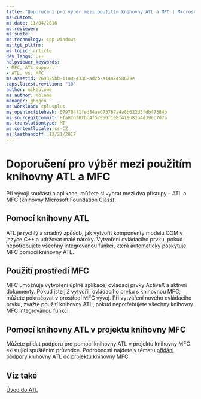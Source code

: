```yaml
---
title: "Doporučení pro výběr mezi použitím knihovny ATL a MFC | Microsoft Docs"
ms.custom: 
ms.date: 11/04/2016
ms.reviewer: 
ms.suite: 
ms.technology: cpp-windows
ms.tgt_pltfrm: 
ms.topic: article
dev_langs: C++
helpviewer_keywords:
- MFC, ATL support
- ATL, vs. MFC
ms.assetid: 269325bb-11a8-4330-ad2b-a14a2458679e
caps.latest.revision: "10"
author: mikeblome
ms.author: mblome
manager: ghogen
ms.workload: cplusplus
ms.openlocfilehash: 079784f1fed84ae073767a4a0b622d3fdbf7384b
ms.sourcegitcommit: 8fa8fdf0fbb4f57950f1e8f4f9b81b4d39ec7d7a
ms.translationtype: MT
ms.contentlocale: cs-CZ
ms.lasthandoff: 12/21/2017
---
```

# <a name="recommendations-for-choosing-between-atl-and-mfc"></a>Doporučení pro výběr mezi použitím knihovny ATL a MFC
Při vývoji součásti a aplikace, můžete si vybrat mezi dva přístupy – ATL a MFC (knihovny Microsoft Foundation Class).  
  
## <a name="using-atl"></a>Pomocí knihovny ATL  
 ATL je rychlý a snadný způsob, jak vytvořit komponenty modelu COM v jazyce C++ a udržovat malé nároky. Vytvoření ovládacího prvku, pokud nepotřebujete všechny integrovanou funkci, která automaticky poskytuje MFC pomocí knihovny ATL.  
  
## <a name="using-mfc"></a>Použití prostředí MFC  
 MFC umožňuje vytvoření úplné aplikace, ovládací prvky ActiveX a aktivní dokumenty. Pokud jste již vytvořili ovládacího prvku s knihovnou MFC, můžete pokračovat v prostředí MFC vývoj. Při vytváření nového ovládacího prvku, zvažte použití knihovny ATL, pokud nepotřebujete všechny knihovny MFC integrovanou funkci.  
  
## <a name="using-atl-in-an-mfc-project"></a>Pomocí knihovny ATL v projektu knihovny MFC  
 Můžete přidat podporu pro pomocí knihovny ATL v projektu knihovny MFC existující spuštěním průvodce. Podrobnosti najdete v tématu [přidání podpory knihovny ATL do projektu knihovny MFC](../mfc/reference/adding-atl-support-to-your-mfc-project.md).  
  
## <a name="see-also"></a>Viz také  
 [Úvod do ATL](../atl/introduction-to-atl.md)

